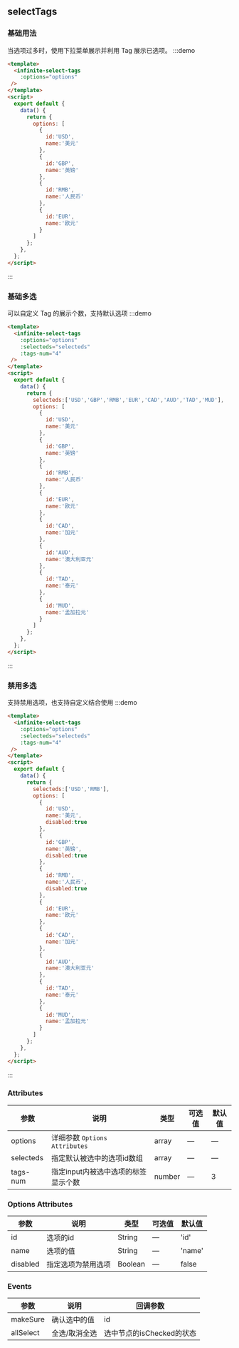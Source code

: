 ## selectTags

### 基础用法

当选项过多时，使用下拉菜单展示并利用 Tag 展示已选项。
:::demo

```html
<template>
  <infinite-select-tags
    :options="options"
 />
</template>
<script>
  export default {
    data() {
      return {
        options: [
          {
            id:'USD',
            name:'美元'
          },
          {
            id:'GBP',
            name:'英镑'
          },
          {
            id:'RMB',
            name:'人民币'
          },          
          {
            id:'EUR',
            name:'欧元'
          }
        ]
      };
    },
  };
</script>
```
:::


### 基础多选

可以自定义 Tag 的展示个数，支持默认选项
:::demo

```html
<template>
  <infinite-select-tags
    :options="options"
    :selecteds="selecteds"
    :tags-num="4"
 />
</template>
<script>
  export default {
    data() {
      return {
        selecteds:['USD','GBP','RMB','EUR','CAD','AUD','TAD','MUD'],
        options: [
          {
            id:'USD',
            name:'美元'
          },
          {
            id:'GBP',
            name:'英镑'
          },
          {
            id:'RMB',
            name:'人民币'
          },          
          {
            id:'EUR',
            name:'欧元'
          },
          {
            id:'CAD',
            name:'加元'
          },
          {
            id:'AUD',
            name:'澳大利亚元'
          },
          {
            id:'TAD',
            name:'泰元'
          },
          {
            id:'MUD',
            name:'孟加拉元'
          }
        ]
      };
    },
  };
</script>
```
:::

### 禁用多选

支持禁用选项，也支持自定义结合使用
:::demo

```html
<template>
  <infinite-select-tags
    :options="options"
    :selecteds="selecteds"
    :tags-num="4"
 />
</template>
<script>
  export default {
    data() {
      return {
        selecteds:['USD','RMB'],
        options: [
          {
            id:'USD',
            name:'美元',
            disabled:true
          },
          {
            id:'GBP',
            name:'英镑',
            disabled:true
          },
          {
            id:'RMB',
            name:'人民币',
            disabled:true
          },          
          {
            id:'EUR',
            name:'欧元'
          },
          {
            id:'CAD',
            name:'加元'
          },
          {
            id:'AUD',
            name:'澳大利亚元'
          },
          {
            id:'TAD',
            name:'泰元'
          },
          {
            id:'MUD',
            name:'孟加拉元'
          }
        ]
      };
    },
  };
</script>
```
:::


### Attributes

| 参数     | 说明                            | 类型    | 可选值                                             | 默认值 |
| -------- | -----------------------------| ------- | -------------------------------------------------- | ------ |
| options  | 详细参数 `Options Attributes` | array  | —                                                   | —      |
| selecteds  |指定默认被选中的选项id数组 | array  | —                                                   | —      |
| tags-num | 指定input内被选中选项的标签显示个数| number | —                                        | 3     |

### Options Attributes

| 参数     | 说明                                   | 类型   | 可选值 | 默认值     |
| -------- | -------------------------------------- | ------ | ------ | ---------- |
| id    | 选项的id    | String | —      | 'id'    |
| name    | 选项的值    | String | —      | 'name'    |
| disabled | 指定选项为禁用选项   | Boolean | —      | false |

### Events

| 参数           | 说明                       | 回调参数      |
| -------------- | -------------------------- | ------------- |
| makeSure | 确认选中的值 | id        |
| allSelect | 全选/取消全选      | 选中节点的isChecked的状态 |
